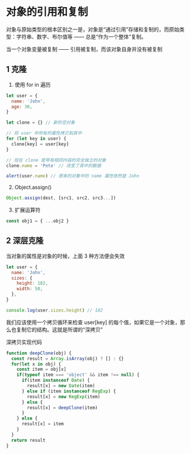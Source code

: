 # 对象的引用和复制

对象与原始类型的根本区别之一是，对象是“通过引用”存储和复制的，而原始类型：字符串、数字、布尔值等 —— 总是“作为一个整体”复制。

当一个对象变量被复制 —— 引用被复制，而该对象自身并没有被复制

## 1 克隆

1. 使用 for in 遍历

```js
let user = {
  name: 'John',
  age: 30,
}

let clone = {} // 新的空对象

// 将 user 中所有的属性拷贝到其中
for (let key in user) {
  clone[key] = user[key]
}

// 现在 clone 是带有相同内容的完全独立的对象
clone.name = 'Pete' // 改变了其中的数据

alert(user.name) // 原来的对象中的 name 属性依然是 John
```

2. Object.assign()

```js
Object.assign(dest, [src1, src2, src3...])
```

3. 扩展运算符

```js
const obj1 = { ...obj2 }
```

## 2 深层克隆

当对象的属性是对象的时候，上面 3 种方法便会失效

```js
let user = {
  name: 'John',
  sizes: {
    height: 182,
    width: 50,
  },
}

console.log(user.sizes.height) // 182
```

我们应该使用一个拷贝循环来检查 user[key] 的每个值，如果它是一个对象，那么也复制它的结构。这就是所谓的“深拷贝”

深拷贝实现代码

```js
function deepClone(obj) {
  const result = Array.isArray(obj) ? [] : {}
  for(let x in obj) {
    const item = obj[x]
    if(typeof item === 'object' && item !== null) {
      if(item instanceof Date) {
        result[x] = new Date(item)
      } else if (item instanceof RegExp) {
        result[x] = new RegExp(item)
      } else {
        result[x] = deepClone(item)
      }
    } else {
      result[x] = item
    }
  }
  return result
}
```
